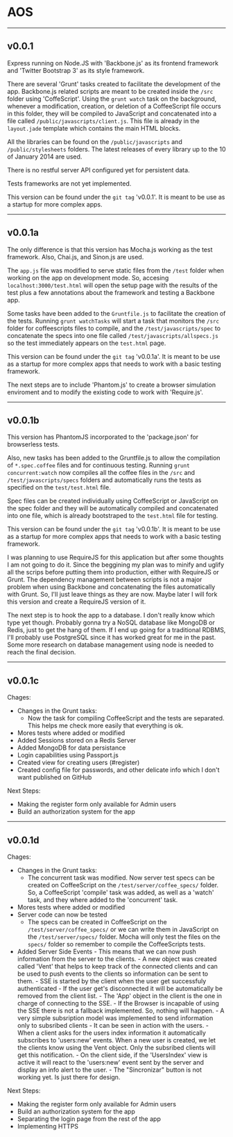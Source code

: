 AOS
===
----------

v0.0.1
------
Express running on Node.JS with 'Backbone.js' as its frontend framework and 'Twitter Bootstrap 3' as its style framework.

There are several 'Grunt' tasks created to facilitate the development of the app. Backbone.js related scripts are meant to be created inside the `/src` folder using 'CoffeScript'. Using the `grunt watch` task on the background, whenever a modification, creation, or deletion of a CoffeeScript file occurs in this folder, they will be compiled to JavaScript and concatenated into a file called `/public/javascripts/client.js`. This file is already in the `layout.jade` template which contains the main HTML blocks.

All the libraries can be found on the `/public/javascripts` and `/public/stylesheets` folders. The latest releases of every library up to the 10 of January 2014 are used.

There is no restful server API configured yet for persistent data.

Tests frameworks are not yet implemented.

This version can be found under the `git tag` 'v0.0.1'. It is meant to be use as a startup for more complex apps.

----------

v0.0.1a
-------
The only difference is that this version has Mocha.js working as the test framework. Also, Chai.js, and Sinon.js are used. 

The `app.js` file was modified to serve static files from the `/test` folder when working on the app on development mode. So, accesing `localhost:3000/test.html` will open the setup page with the results of the test plus a few annotations about the framework and testing a Backbone app.

Some tasks have been added to the `Gruntfile.js` to facilitate the creation of the tests. Running `grunt watchTasks` will start a task that monitors the `/src` folder for coffeescripts files to compile, and the `/test/javascripts/spec` to concatenate the specs into one file called `/test/javascripts/allspecs.js` so the test immediately appears on the `test.html` page.

This version can be found under the `git tag` 'v0.0.1a'. It is meant to be use as a startup for more complex apps that needs to work with a basic testing framework.

The next steps are to include 'Phantom.js' to create a browser simulation enviroment and to modify the existing code to work with 'Require.js'.

----------

v0.0.1b
-------
This version has PhantomJS incorporated to the 'package.json' for browserless tests. 

Also, new tasks has been added to the Gruntfile.js to allow the compilation of `*.spec.coffee` files and for continuous testing. Running `grunt concurrent:watch` now compiles all the coffee files in the `/src` and `/test/javascripts/specs` folders and automatically runs the tests as specified on the `test/test.html` file.

Spec files can be created individually using CoffeeScript or JavaScript on the spec folder and they will be automatically compiled and concatenated into one file, which is already bootstraped to the `test.html` file for testing.

This version can be found under the `git tag` 'v0.0.1b'. It is meant to be use as a startup for more complex apps that needs to work with a basic testing framework.

I was planning to use RequireJS for this application but after some thoughts I am not going to do it. Since the beggining my plan was to minify and uglify all the scrips before putting them into production, either with RequireJS or Grunt. The dependency management between scripts is not a major problem when using Backbone and concatenating the files automatically with Grunt. So, I'll just leave things as they are now. Maybe later I will fork this version and create a RequireJS version of it.

The next step is to hook the app to a database. I don't really know which type yet though. Probably gonna try a NoSQL database like MongoDB or Redis, just to get the hang of them. If I end up going for a traditional RDBMS, I'll probably use PostgreSQL since it has worked great for me in the past. Some more research on database management using node is needed to reach the final decision.


----------

v0.0.1c
-------
Chages:

 - Changes in the Grunt tasks:
  	- Now the task for compiling CoffeeScript and the tests
  	   are separated. This helps me check more easily that 
  	   everything is ok.
 - Mores tests where added or modified
 - Added Sessions stored on a Redis Server
 - Added MongoDB for data persistance
 - Login capabilities using Passport.js
 - Created view for creating users (#register)
 - Created config file for passwords, and other delicate info
  	which I don't want published on GitHub

Next Steps:

- Making the register form only available for Admin users
 - Build an authorization system for the app

----------

v0.0.1d
-------
Chages:

 - Changes in the Grunt tasks:
  	- The concurrent task was modified. Now server test specs can be created on CoffeeScript on the `/test/server/coffee_specs/` folder. So, a CoffeeScript 'compile' task was added, as well as a 'watch' task, and they where added to the 'concurrent' task.
 - Mores tests where added or modified
 - Server code can now be tested
  	- The specs can be created in CoffeeScript on the `/test/server/coffee_specs/` or we can write them in JavaScript on the `/test/server/specs/` folder. Mocha will only test the files on the `specs/` folder so remember to compile the CoffeeScripts tests.
 - Added Server Side Events
		- This means that we can now push information from the server to the clients.
		- A new object was created called 'Vent' that helps to keep track of the connected clients and can be used to push events to the clients so information can be sent to them.
		- SSE is started by the client when the user get successfuly authenticated
		- If the user get's disconnected it will be automatically be removed from the client list.
		- The 'App' object in the client is the one in charge of connecting to the SSE.
		- If the Browser is incapable of using the SSE there is not a fallback implemented. So, nothing will happen.
		- A very simple subsription model was implemented to send information only to subsribed clients
			- It can be seen in action with the users.
			- When a client asks for the users index information it automatically subscribes to 'users:new' events. When a new user is created, we let the clients know using  the Vent object. Only the subsribed clients will get this notification.
			- On the client side, if the 'UsersIndex' view is active it will react to the 'users:new' event sent by the server and display an info alert to the user.
			- The "Sincronizar" button is not working yet. Is just there for design.

Next Steps:

- Making the register form only available for Admin users
- Build an authorization system for the app
- Separating the login page from the rest of the app
- Implementing HTTPS


